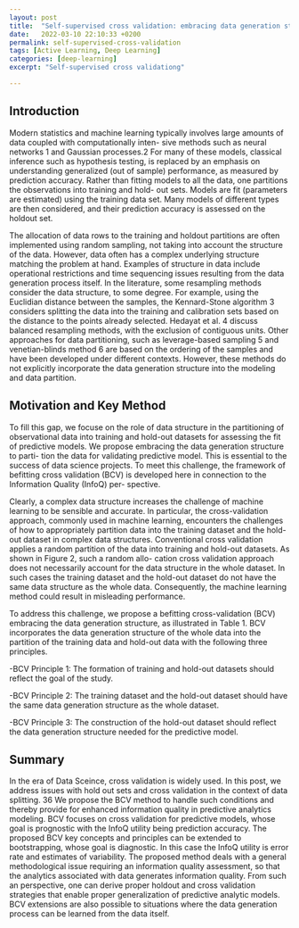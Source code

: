 ```yaml
---
layout: post
title:  "Self-supervised cross validation: embracing data generation structure"
date:   2022-03-10 22:10:33 +0200
permalink: self-supervised-cross-validation
tags: [Active Learning, Deep Learning]
categories: [deep-learning]
excerpt: "Self-supervised cross validationg"

---
```

## Introduction

Modern statistics and machine learning typically involves large amounts of data coupled with computationally inten-
sive methods such as neural networks 1 and Gaussian processes.2 For many of these models, classical inference such as
hypothesis testing, is replaced by an emphasis on understanding generalized (out of sample) performance, as measured
by prediction accuracy. Rather than fitting models to all the data, one partitions the observations into training and hold-
out sets. Models are fit (parameters are estimated) using the training data set. Many models of different types are then
considered, and their prediction accuracy is assessed on the holdout set.

The allocation of data rows to the training and holdout partitions are often implemented using random sampling,
not taking into account the structure of the data. However, data often has a complex underlying structure matching the
problem at hand. Examples of structure in data include operational restrictions and time sequencing issues resulting from
the data generation process itself. In the literature, some resampling methods consider the data structure, to some degree.
For example, using the Euclidian distance between the samples, the Kennard-Stone algorithm 3 considers splitting the
data into the training and calibration sets based on the distance to the points already selected. Hedayat et al. 4 discuss
balanced resampling methods, with the exclusion of contiguous units. Other approaches for data partitioning, such as
leverage-based sampling 5 and venetian-blinds method 6 are based on the ordering of the samples and have been developed
under different contexts. However, these methods do not explicitly incorporate the data generation structure into the
modeling and data partition.


## Motivation and Key Method

To fill this gap, we focuse on the role of data structure in the partitioning of observational data into training and
hold-out datasets for assessing the fit of predictive models. We propose embracing the data generation structure to parti-
tion the data for validating predictive model. This is essential to the success of data science projects. To meet this challenge,
the framework of befitting cross validation (BCV) is developed here in connection to the Information Quality (InfoQ) per-
spective.

Clearly, a complex data structure increases the challenge of machine learning to be sensible and accurate. In particular,
the cross-validation approach, commonly used in machine learning, encounters the challenges of how to appropriately
partition data into the training dataset and the hold-out dataset in complex data structures. Conventional cross validation
applies a random partition of the data into training and hold-out datasets. As shown in Figure 2, such a random allo-
cation cross validation approach does not necessarily account for the data structure in the whole dataset. In such cases
the training dataset and the hold-out dataset do not have the same data structure as the whole data. Consequently, the
machine learning method could result in misleading performance.

To address this challenge, we propose a befitting cross-validation (BCV) embracing the data generation structure, as
illustrated in Table 1. BCV incorporates the data generation structure of the whole data into the partition of the training
data and hold-out data with the following three principles.

-BCV Principle 1: The formation of training and hold-out datasets should reflect the goal of the study.

-BCV Principle 2: The training dataset and the hold-out dataset should have the same data generation structure as the whole dataset.

-BCV Principle 3: The construction of the hold-out dataset should reflect the data generation structure needed for the predictive model.

## Summary

In the era of Data Sceince, cross validation is widely used. 
In this post, we address issues with hold out sets and cross validation in the context of data splitting. 36 We propose the
BCV method to handle such conditions and thereby provide for enhanced information quality in predictive analytics
modeling. BCV focuses on cross validation for predictive models, whose goal is prognostic with the InfoQ utility being
prediction accuracy. The proposed BCV key concepts and principles can be extended to bootstrapping, whose goal is
diagnostic. In this case the InfoQ utility is error rate and estimates of variability.
The proposed method deals with a general methodological issue requiring an information quality assessment, so that the analytics associated with data generates information quality. 
From such an perspective, one can derive proper holdout and cross validation strategies that enable proper generalization of predictive analytic models. BCV extensions are also possible to
situations where the data generation process can be learned from the data itself.

